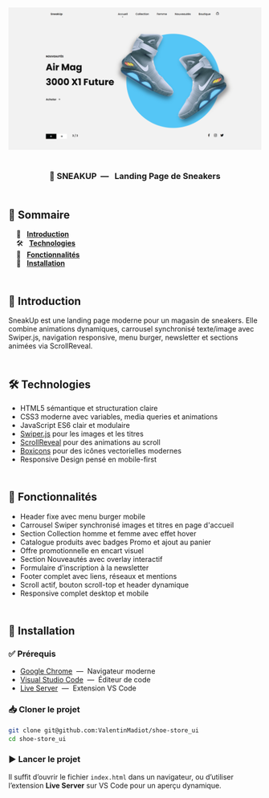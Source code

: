 <div align="center">  
    <a href="https://shoe-store-vm.netlify.app/" target="_blank">  
      <img src=".docs/preview.png" alt="Aperçu du projet">  
    </a>
    </br>  
    </br>  
  <h3 align="center">👟 SNEAKUP &nbsp;— &nbsp; Landing Page de Sneakers</h3>  
</div>

## <br /> 📌 Sommaire

&nbsp;&nbsp;&nbsp; 🎨 &nbsp; [**Introduction**](#introduction)<br />
&nbsp;&nbsp;&nbsp; 🛠️ &nbsp; [**Technologies**](#technologies)<br />
&nbsp;&nbsp;&nbsp; 🎯 &nbsp; [**Fonctionnalités**](#fonctionnalités)<br />
&nbsp;&nbsp;&nbsp; 🚀 &nbsp; [**Installation**](#installation)<br />

## <br /> <a name="introduction">🎨 Introduction</a>

SneakUp est une landing page moderne pour un magasin de sneakers. Elle combine animations dynamiques, carrousel synchronisé texte/image avec Swiper.js, navigation responsive, menu burger, newsletter et sections animées via ScrollReveal.

## <br /> <a name="technologies">🛠️ Technologies</a>

- HTML5 sémantique et structuration claire
- CSS3 moderne avec variables, media queries et animations
- JavaScript ES6 clair et modulaire
- [Swiper.js](https://swiperjs.com/) pour les images et les titres
- [ScrollReveal](https://scrollrevealjs.org/) pour des animations au scroll
- [Boxicons](https://boxicons.com/) pour des icônes vectorielles modernes
- Responsive Design pensé en mobile-first

## <br /> <a name="fonctionnalités">🎯 Fonctionnalités</a>

- Header fixe avec menu burger mobile
- Carrousel Swiper synchronisé images et titres en page d'accueil
- Section Collection homme et femme avec effet hover
- Catalogue produits avec badges Promo et ajout au panier
- Offre promotionnelle en encart visuel
- Section Nouveautés avec overlay interactif
- Formulaire d'inscription à la newsletter
- Footer complet avec liens, réseaux et mentions
- Scroll actif, bouton scroll-top et header dynamique
- Responsive complet desktop et mobile

## <br /> <a name="installation">🚀 Installation</a>

### ✅ Prérequis

- [Google Chrome](https://www.google.com/) &nbsp;—&nbsp; Navigateur moderne
- [Visual Studio Code](https://code.visualstudio.com/) &nbsp;—&nbsp; Éditeur de code
- [Live Server](https://marketplace.visualstudio.com/items?itemName=ritwickdey.LiveServer) &nbsp;—&nbsp; Extension VS Code

### 📥 Cloner le projet

```bash
git clone git@github.com:ValentinMadiot/shoe-store_ui
cd shoe-store_ui
```

### ▶️ Lancer le projet

Il suffit d’ouvrir le fichier `index.html` dans un navigateur, ou d’utiliser l’extension **Live Server** sur VS Code pour un aperçu dynamique.
